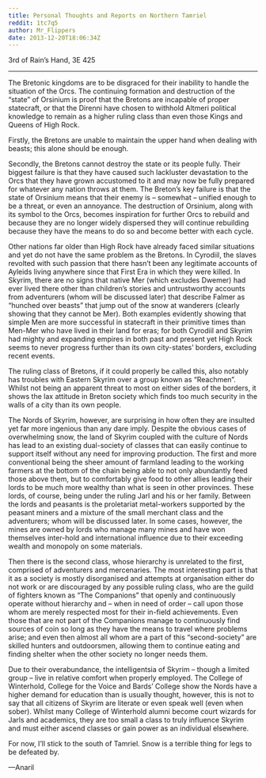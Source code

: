 ```yaml
---
title: Personal Thoughts and Reports on Northern Tamriel
reddit: 1tc7q5
author: Mr_Flippers
date: 2013-12-20T18:06:34Z
---
```


3rd of Rain’s Hand, 3E 425

----

The Bretonic kingdoms are to be disgraced for their inability to handle the
situation of the Orcs. The continuing formation and destruction of the “state”
of Orsinium is proof that the Bretons are incapable of proper statecraft, or
that the Direnni have chosen to withhold Altmeri political knowledge to remain
as a higher ruling class than even those Kings and Queens of High Rock.

Firstly, the Bretons are unable to maintain the upper hand when dealing with
beasts; this alone should be enough.

Secondly, the Bretons cannot destroy the state or its people fully. Their
biggest failure is that they have caused such lackluster devastation to the Orcs
that they have grown accustomed to it and may now be fully prepared for whatever
any nation throws at them. The Breton’s key failure is that the state of
Orsinium means that their enemy is – somewhat – unified enough to be a threat,
or even an annoyance. The destruction of Orsinium, along with its symbol to the
Orcs, becomes inspiration for further Orcs to rebuild and because they are no
longer widely dispersed they will continue rebuilding because they have the
means to do so and become better with each cycle.

Other nations far older than High Rock have already faced similar situations and
yet do not have the same problem as the Bretons. In Cyrodiil, the slaves
revolted with such passion that there hasn’t been any legitimate accounts of
Ayleids living anywhere since that First Era in which they were killed. In
Skyrim, there are no signs that native Mer (which excludes Dwemer) had ever
lived there other than children’s stories and untrustworthy accounts from
adventurers (whom will be discussed later) that describe Falmer as “hunched over
beasts” that jump out of the snow at wanderers (clearly showing that they cannot
be Mer). Both examples evidently showing that simple Men are more successful in
statecraft in their primitive times than Men-Mer who have lived in their land
for eras; for both Cyrodiil and Skyrim had mighty and expanding empires in both
past and present yet High Rock seems to never progress further than its own
city-states’ borders, excluding recent events.

The ruling class of Bretons, if it could properly be called this, also notably
has troubles with Eastern Skyrim over a group known as “Reachmen”. Whilst not
being an apparent threat to most on either sides of the borders, it shows the
lax attitude in Breton society which finds too much security in the walls of a
city than its own people.

The Nords of Skyrim, however, are surprising in how often they are insulted yet
far more ingenious than any dare imply. Despite the obvious cases of
overwhelming snow, the land of Skyrim coupled with the culture of Nords has lead
to an existing dual-society of classes that can easily continue to support
itself without any need for improving production. The first and more
conventional being the sheer amount of farmland leading to the working farmers
at the bottom of the chain being able to not only abundantly feed those above
them, but to comfortably give food to other allies leading their lords to be
much more wealthy than what is seen in other provinces. These lords, of course,
being under the ruling Jarl and his or her family. Between the lords and
peasants is the proletariat metal-workers supported by the peasant miners and a
mixture of the small merchant class and the adventurers; whom will be discussed
later. In some cases, however, the mines are owned by lords who manage many
mines and have won themselves inter-hold and international influence due to
their exceeding wealth and monopoly on some materials.

Then there is the second class, whose hierarchy is unrelated to the first,
comprised of adventurers and mercenaries. The most interesting part is that it
as a society is mostly disorganised and attempts at organisation either do not
work or are discouraged by any possible ruling class, who are the guild of
fighters known as “The Companions” that openly and continuously operate without
hierarchy and – when in need of order – call upon those whom are merely
respected most for their in-field achievements. Even those that are not part of
the Companions manage to continuously find sources of coin so long as they have
the means to travel where problems arise; and even then almost all whom are a
part of this “second-society” are skilled hunters and outdoorsmen, allowing them
to continue eating and finding shelter when the other society no longer needs
them.

Due to their overabundance, the intelligentsia of Skyrim – though a limited
group – live in relative comfort when properly employed. The College of
Winterhold, College for the Voice and Bards’ College show the Nords have a
higher demand for education than is usually thought, however, this is not to say
that all citizens of Skyrim are literate or even speak well (even when sober).
Whilst many College of Winterhold alumni become court wizards for Jarls and
academics, they are too small a class to truly influence Skyrim and must either
ascend classes or gain power as an individual elsewhere.

For now, I’ll stick to the south of Tamriel. Snow is a terrible thing for legs
to be defeated by.

—Anaril
